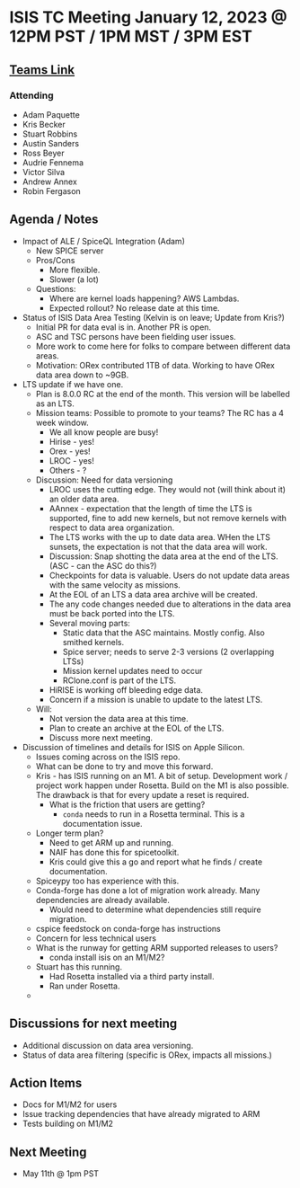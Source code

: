 # ISIS TC Meeting January 12, 2023 @ 12PM PST / 1PM MST / 3PM EST

## [Teams Link](https://teams.microsoft.com/dl/launcher/launcher.html?url=%2f_%23%2fl%2fmeetup-join%2f19%3ameeting_YWRkZjdiMGUtZWJlOC00OWMzLThlMTItZTk0Y2MyM2E1MWE0%40thread.v2%2f0%3fcontext%3d%257b%2522Tid%2522%253a%25220693b5ba-4b18-4d7b-9341-f32f400a5494%2522%252c%2522Oid%2522%253a%2522c27c6e98-e45a-45ff-aea5-7f10d6fe67c1%2522%257d%26anon%3dtrue&type=meetup-join&deeplinkId=e54b3969-3c7f-4efb-9cad-ee99cf639f86&directDl=true&msLaunch=true&enableMobilePage=true&suppressPrompt=true)

### Attending
- Adam Paquette
- Kris Becker
- Stuart Robbins
- Austin Sanders
- Ross Beyer
- Audrie Fennema
- Victor Silva
- Andrew Annex
- Robin Fergason

## Agenda / Notes
- Impact of ALE / SpiceQL Integration (Adam)
  - New SPICE server
  - Pros/Cons
    - More flexible.
    - Slower (a lot)
  - Questions:
    - Where are kernel loads happening? AWS Lambdas.
    - Expected rollout? No release date at this time.
- Status of ISIS Data Area Testing (Kelvin is on leave; Update from Kris?)
  - Initial PR for data eval is in. Another PR is open.
  - ASC and TSC persons have been fielding user issues.
  - More work to come here for folks to compare between different data areas.
  - Motivation: ORex contributed 1TB of data. Working to have ORex data area down to ~9GB.
- LTS update if we have one.
  - Plan is 8.0.0 RC at the end of the month. This version will be labelled as an LTS.
  - Mission teams: Possible to promote to your teams? The RC has a 4 week window. 
    - We all know people are busy!
    - Hirise - yes!
    - Orex - yes!
    - LROC - yes!
    - Others - ?
  - Discussion: Need for data versioning
    - LROC uses the cutting edge. They would not (will think about it) an older data area.
    - AAnnex - expectation that the length of time the LTS is supported, fine to add new kernels, but not remove kernels with respect to data area organization.
    - The LTS works with the up to date data area. WHen the LTS sunsets, the expectation is not that the data area will work.
    - Discussion: Snap shotting the data area at the end of the LTS. (ASC - can the ASC do this?)
    - Checkpoints for data is valuable. Users do not update data areas with the same velocity as missions.
    - At the EOL of an LTS a data area archive will be created.
    - The any code changes needed due to alterations in the data area must be back ported into the LTS.
    - Several moving parts:
      - Static data that the ASC maintains. Mostly config. Also smithed kernels.
      - Spice server; needs to serve 2-3 versions (2 overlapping LTSs)
      - Mission kernel updates need to occur
      - RClone.conf is part of the LTS.
    - HiRISE is working off bleeding edge data.
    - Concern if a mission is unable to update to the latest LTS.
  - Will:
    - Not version the data area at this time.
    - Plan to create an archive at the EOL of the LTS.
    - Discuss more next meeting.
- Discussion of timelines and details for ISIS on Apple Silicon.
  - Issues coming across on the ISIS repo.
  - What can be done to try and move this forward.
  - Kris - has ISIS running on an M1. A bit of setup. Development work / project work happen under Rosetta. Build on the M1 is also possible. The drawback is that for every update a reset is required.
    - What is the friction that users are getting?
      - `conda` needs to run in a Rosetta terminal. This is a documentation issue.
  - Longer term plan?
    - Need to get ARM up and running.
    - NAIF has done this for spicetoolkit.
    - Kris could give this a go and report what he finds / create documentation.
  - Spiceypy too has experience with this.
  - Conda-forge has done a lot of migration work already. Many dependencies are already available.
    - Would need to determine what dependencies still require migration.
  - cspice feedstock on conda-forge has instructions
  - Concern for less technical users
  - What is the runway for getting ARM supported releases to users?
    - conda install isis on an M1/M2?
  - Stuart has this running.
    - Had Rosetta installed via a third party install.
    - Ran under Rosetta.
  - 

## Discussions for next meeting
- Additional discussion on data area versioning.
- Status of data area filtering (specific is ORex, impacts all missions.)


## Action Items
- Docs for M1/M2 for users
- Issue tracking dependencies that have already migrated to ARM
- Tests building on M1/M2

## Next Meeting
- May 11th @ 1pm PST
